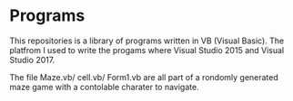 # Programs
This repositories is a library of programs written in VB (Visual Basic). The platfrom I used to write the progams where Visual Studio 2015
and Visual Studio 2017.

The file Maze.vb/ cell.vb/ Form1.vb are all part of a rondomly generated maze game with a contolable charater to navigate.
